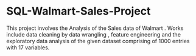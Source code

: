 # SQL-Walmart-Sales-Project
This project involves the Analysis of the Sales data of Walmart . Works include data cleaning by data wrangling , feature engineering and the exploratory data analysis of the given dataset comprising of 1000 entries with 17 variables.
